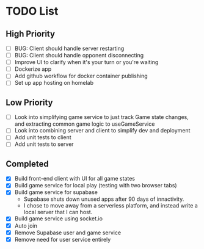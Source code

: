 # TODO List

## High Priority
- [ ] BUG: Client should handle server restarting
- [ ] BUG: Client should handle opponent disconnecting
- [ ] Improve UI to clarify when it's your turn or you're waiting
- [ ] Dockerize app
- [ ] Add github workflow for docker container publishing
- [ ] Set up app hosting on homelab

## Low Priority
- [ ] Look into simplifying game service to just track Game state changes, and extracting common game logic to useGameService
- [ ] Look into combining server and client to simplify dev and deployment
- [ ] Add unit tests to client
- [ ] Add unit tests to server

## Completed
- [x] Build front-end client with UI for all game states
- [x] Build game service for local play (testing with two browser tabs)
- [x] Build game service for supabase
  - Supabase shuts down unused apps after 90 days of innactivity.
  - I chose to move away from a serverless platform, and instead write a local server that I can host.
- [x] Build game service using socket.io
- [x] Auto join
- [x] Remove Supabase user and game service
- [x] Remove need for user service entirely